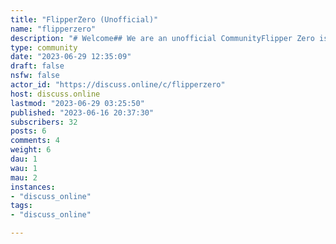 ```yaml
---
title: "FlipperZero (Unofficial)" 
name: "flipperzero"
description: "# Welcome## We are an unofficial CommunityFlipper Zero is a portable multi-tool for pen-testers and geeks in the Tamagotchi body. It loves to hack digital stuff, such as radio protocols, access control systems, hardware, etc. It's fully open-source and customizable, so you can extend it however you like."
type: community
date: "2023-06-29 12:35:09"
draft: false
nsfw: false
actor_id: "https://discuss.online/c/flipperzero"
host: discuss.online
lastmod: "2023-06-29 03:25:50"
published: "2023-06-16 20:37:30"
subscribers: 32
posts: 6
comments: 4
weight: 6
dau: 1
wau: 1
mau: 2
instances:
- "discuss_online"
tags: 
- "discuss_online"

---
```

